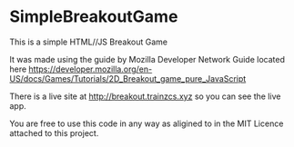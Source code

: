 # SimpleBreakoutGame
This is a simple HTML//JS Breakout Game

It was made using the guide by Mozilla Developer Network Guide located here https://developer.mozilla.org/en-US/docs/Games/Tutorials/2D_Breakout_game_pure_JavaScript

There is a live site at http://breakout.trainzcs.xyz so you can see the live app.

You are free to use this code in any way as aligined to in the MIT Licence attached to this project.
